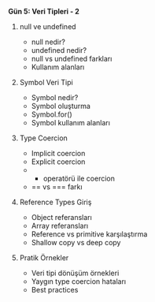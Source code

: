 **Gün 5: Veri Tipleri - 2**

1. null ve undefined
    
    - null nedir?
    - undefined nedir?
    - null vs undefined farkları
    - Kullanım alanları
2. Symbol Veri Tipi
    
    - Symbol nedir?
    - Symbol oluşturma
    - Symbol.for()
    - Symbol kullanım alanları
3. Type Coercion
    
    - Implicit coercion
    - Explicit coercion
    - - operatörü ile coercion
    - == vs === farkı
4. Reference Types Giriş
    
    - Object referansları
    - Array referansları
    - Reference vs primitive karşılaştırma
    - Shallow copy vs deep copy
5. Pratik Örnekler
    
    - Veri tipi dönüşüm örnekleri
    - Yaygın type coercion hataları
    - Best practices